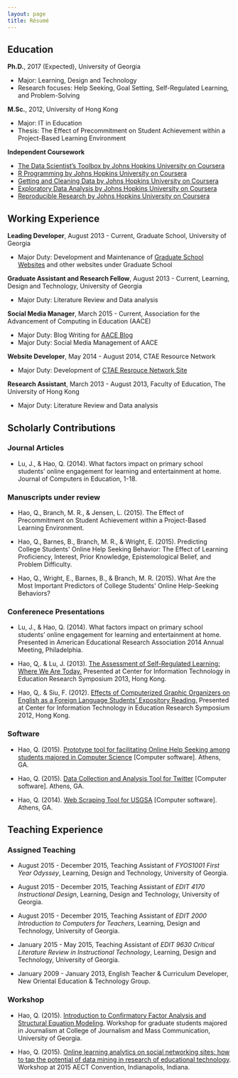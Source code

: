 ```yaml
---
layout: page
title: Résumé
---
```


## Education

<strong>Ph.D.</strong>, 2017 (Expected), University of Georgia

* Major: Learning, Design and Technology
* Research focuses: Help Seeking, Goal Setting, Self-Regulated Learning, and Problem-Solving

<strong>M.Sc.</strong>, 2012, University of Hong Kong

* Major: IT in Education
* Thesis: The Effect of Precommitment on Student Achievement within a Project-Based Learning Environment

<strong>Independent Coursework</strong>

* <a href="https://www.coursera.org/account/accomplishments/records/qMhR3qG27WCuLuCt">The Data Scientist’s Toolbox by Johns Hopkins University on Coursera</a>
* <a href="https://www.coursera.org/account/accomplishments/records/2GmkAKKbKPGmjSJk">R Programming by Johns Hopkins University on Coursera</a>
* <a href="https://www.coursera.org/account/accomplishments/records/VDjKY56uQvbUbrAj">Getting and Cleaning Data by Johns Hopkins University on Coursera</a>
* <a href="https://www.coursera.org/account/accomplishments/records/eZ5hayQ8XWvj7H5v">Exploratory Data Analysis by Johns Hopkins University on Coursera</a>
* <a href="https://www.coursera.org/account/accomplishments/certificate/TBXLVMUMK8">Reproducible Research by Johns Hopkins University on Coursera</a>

## Working Experience

<strong>Leading Developer</strong>, August 2013 - Current, Graduate School, University of Georgia

* Major Duty: Development and Maintenance of <a href="grad.uga.edu">Graduate School Websites</a> and other websites under Graduate School

<strong>Graduate Assistant and Research Fellow</strong>, August 2013 - Current, Learning, Design and Technology, University of Georgia

* Major Duty: Literature Review and Data analysis

<strong>Social Media Manager</strong>, March 2015 - Current, Association for the Advancement of Computing in Education (AACE)

* Major Duty: Blog Writing for <a href="http://blog.aace.org/author/neohao/">AACE Blog</a>
* Major Duty: Social Media Management of AACE

<strong>Website Developer</strong>, May 2014 - August 2014, CTAE Resource Network

* Major Duty: Development of <a href="http://gactaern.org/clusters/index.php">CTAE Resrouce Network Site</a>

<strong>Research Assistant</strong>, March 2013 - August 2013, Faculty of Education, The University of Hong Kong

* Major Duty: Literature Review and Data analysis

## Scholarly Contributions

### Journal Articles

* Lu, J., & Hao, Q. (2014). What factors impact on primary school students’ online engagement for learning and entertainment at home. Journal of Computers in Education, 1-18.

### Manuscripts under review

* Hao, Q., Branch, M. R., & Jensen, L. (2015). The Effect of Precommitment on Student Achievement within a Project-Based Learning Environment.

* Hao, Q., Barnes, B., Branch, M. R., & Wright, E. (2015). Predicting College Students' Online Help Seeking Behavior: The Effect of Learning Proficiency, Interest, Prior Knowledge, Epistemological Belief, and Problem Difficulty.

* Hao, Q., Wright, E., Barnes, B., & Branch, M. R. (2015). What Are the Most Important Predictors of College Students' Online Help-Seeking Behaviors?

### Conferenece Presentations

* Lu, J., & Hao, Q. (2014). What factors impact on primary school students’ online engagement for learning and entertainment at home. Presented in American Educational Research Association 2014 Annual Meeting, Philadelphia.

* Hao, Q,. & Lu, J. (2013). <a href="http://citers2013.cite.hku.hk/en/paper_605.htm">The Assessment of Self-Regulated Learning: Where We Are Today.</a> Presented at Center for Information Technology in Education Research Symposium 2013, Hong Kong.

* Hao, Q,. & Siu, F. (2012). <a href="http://citers2012.cite.hku.hk/en/paper_534.htm">Effects of Computerized Graphic Organizers on English as a Foreign Language Students’ Expository Reading.</a> Presented at Center for Information Technology in Education Research Symposium 2012, Hong Kong.

### Software

* Hao, Q. (2015). <a href="http://home.tobeneo.com/Comprehensive-Problem-Statement/">Prototype tool for facilitating Online Help Seeking among students majored in Computer Science</a> [Computer software]. Athens, GA.

* Hao, Q. (2015). <a href="https://github.com/Neo-Hao/TwitterHashtagR">Data Collection and Analysis Tool for Twitter</a> [Computer software]. Athens, GA.

* Hao, Q. (2014). <a href="https://github.com/Neo-Hao/Web-Scraping-from-USGSA">Web Scraping Tool for USGSA</a> [Computer software]. Athens, GA.

## Teaching Experience

### Assigned Teaching

* August 2015 - December 2015, Teaching Assistant of <em>FYOS1001 First Year Odyssey</em>, Learning, Design and Technology, University of Georgia.

* August 2015 - December 2015, Teaching Assistant of <em>EDIT 4170 Instructional Design</em>, Learning, Design and Technology, University of Georgia.

* August 2015 - December 2015, Teaching Assistant of <em>EDIT 2000 Introduction to Computers for Teachers</em>, Learning, Design and Technology, University of Georgia.

* January 2015 - May 2015, Teaching Assistant of <em>EDIT 9630 Critical Literature Review in Instructional Technology</em>, Learning, Design and Technology, University of Georgia.

* January 2009 - January 2013, English Teacher & Curriculum Developer, New Oriental Education & Technology Group.

### Workshop

* Hao, Q. (2015). <a href="http://neo-hao.github.io/sem/">Introduction to Confirmatory Factor Analysis and Structural Equation Modeling</a>. Workshop for graduate students majored in Journalism at College of Journalism and Mass Communication, University of Georgia.

* Hao, Q. (2015). <a href="http://home.tobeneo.com/edutextmining/">Online learning analytics on social networking sites: how to tap the potential of data mining in research of educational technology</a>. Workshop at 2015 AECT Convention, Indianapolis, Indiana.